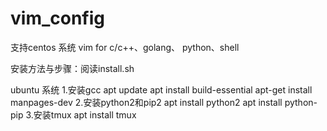 # vim_config
支持centos 系统
vim for c/c++、golang、 python、shell

安装方法与步骤：阅读install.sh

ubuntu 系统
1.安装gcc
  apt update
  apt install build-essential
  apt-get install manpages-dev
2.安装python2和pip2
  apt install python2 
  apt install python-pip
3.安装tmux
  apt install tmux
